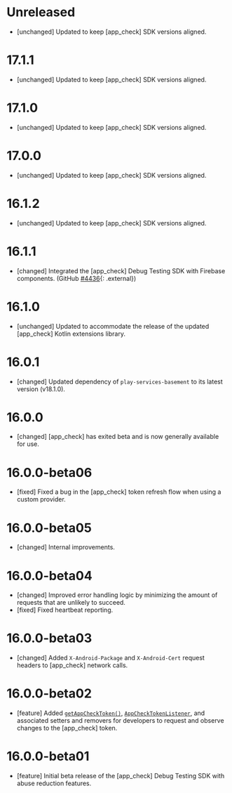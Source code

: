 # Unreleased
* [unchanged] Updated to keep [app_check] SDK versions aligned.

# 17.1.1
* [unchanged] Updated to keep [app_check] SDK versions aligned.

# 17.1.0
* [unchanged] Updated to keep [app_check] SDK versions aligned.

# 17.0.0
* [unchanged] Updated to keep [app_check] SDK versions aligned.

# 16.1.2
* [unchanged] Updated to keep [app_check] SDK versions aligned.

# 16.1.1
* [changed] Integrated the [app_check] Debug Testing SDK with Firebase
  components.
  (GitHub [#4436](//github.com/firebase/firebase-android-sdk/issues/4436){: .external})

# 16.1.0
* [unchanged] Updated to accommodate the release of the updated
  [app_check] Kotlin extensions library.

# 16.0.1
* [changed] Updated dependency of `play-services-basement` to its latest
  version (v18.1.0).

# 16.0.0
* [changed] [app_check] has exited beta and is now generally available for
  use.

# 16.0.0-beta06
* [fixed] Fixed a bug in the [app_check] token refresh flow when using a
  custom provider.

# 16.0.0-beta05
* [changed] Internal improvements.

# 16.0.0-beta04
* [changed] Improved error handling logic by minimizing the amount of requests
  that are unlikely to succeed.
* [fixed] Fixed heartbeat reporting.

# 16.0.0-beta03
* [changed] Added `X-Android-Package` and `X-Android-Cert` request headers to
  [app_check] network calls.

# 16.0.0-beta02
* [feature] Added [`getAppCheckToken()`](/docs/reference/android/com/google/firebase/appcheck/FirebaseAppCheck#getAppCheckToken(boolean)),
  [`AppCheckTokenListener`](/docs/reference/android/com/google/firebase/appcheck/FirebaseAppCheck.AppCheckListener),
  and associated setters and removers for developers to request and observe
  changes to the [app_check] token.

# 16.0.0-beta01
* [feature] Initial beta release of the [app_check] Debug Testing SDK with
  abuse reduction features.

